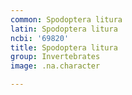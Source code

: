 ```yaml
---
common: Spodoptera litura
latin: Spodoptera litura
ncbi: '69820'
title: Spodoptera litura
group: Invertebrates
image: .na.character

---
```

